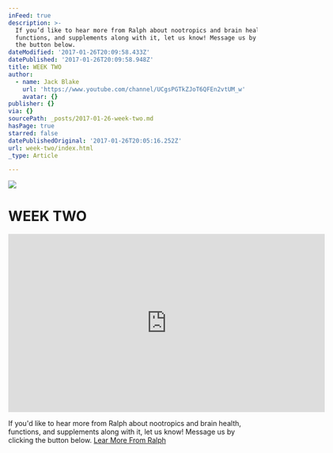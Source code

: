 ```yaml
---
inFeed: true
description: >-
  If you’d like to hear more from Ralph about nootropics and brain health,
  functions, and supplements along with it, let us know! Message us by clicking
  the button below.
dateModified: '2017-01-26T20:09:58.433Z'
datePublished: '2017-01-26T20:09:58.948Z'
title: WEEK TWO
author:
  - name: Jack Blake
    url: 'https://www.youtube.com/channel/UCgsPGTkZJoT6QFEn2vtUM_w'
    avatar: {}
publisher: {}
via: {}
sourcePath: _posts/2017-01-26-week-two.md
hasPage: true
starred: false
datePublishedOriginal: '2017-01-26T20:05:16.252Z'
url: week-two/index.html
_type: Article

---
```

![](https://the-grid-user-content.s3-us-west-2.amazonaws.com/138cc6f8-64fe-4c47-a956-d44f14f441cb.jpg)

# WEEK TWO

<iframe src="https://cdn.embedly.com/widgets/media.html?src=https%3A%2F%2Fwww.youtube.com%2Fembed%2Fx0SBVGKKT-w%3Ffeature%3Doembed&amp;url=http%3A%2F%2Fwww.youtube.com%2Fwatch%3Fv%3Dx0SBVGKKT-w&amp;image=https%3A%2F%2Fi.ytimg.com%2Fvi%2Fx0SBVGKKT-w%2Fhqdefault.jpg&amp;key=b7d04c9b404c499eba89ee7072e1c4f7&amp;type=text%2Fhtml&amp;schema=youtube" width="640" height="360" scrolling="no" frameborder="0" allowfullscreen="" style=""></iframe>

If you'd like to hear more from Ralph about nootropics and brain health, functions, and supplements along with it, let us know! Message us by clicking the button below.
[Lear More From Ralph ][0]

[0]: https://www.facebook.com/heliofoodcompany/